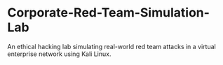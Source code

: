 # Corporate-Red-Team-Simulation-Lab
An ethical hacking lab simulating real-world red team attacks in a virtual enterprise network using Kali Linux.
